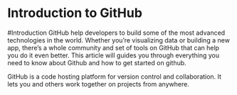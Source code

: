 # Introduction to GitHub

#Introduction
GitHub help developers to build some of the most advanced technologies in the world. Whether you’re visualizing data or building a new app, there’s a whole community and set of tools on GitHub that can help you do it even better. 
This article will guides you through everything you need to know about Github and how to get started on github.

GitHub is a code hosting platform for version control and collaboration. It lets you and others work together on projects from anywhere.

